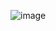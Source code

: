 ![image](https://user-images.githubusercontent.com/49588133/152872029-5bdcc38f-b38b-434d-b4bb-5a56b473da8c.png)

